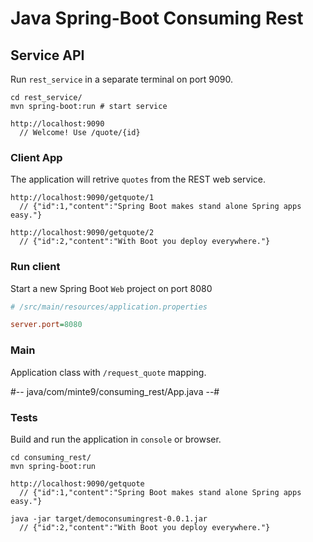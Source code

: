 # Java Spring-Boot Consuming Rest

## Service API

Run `rest_service` in a separate terminal on port 9090.

~~~
cd rest_service/
mvn spring-boot:run # start service

http://localhost:9090
  // Welcome! Use /quote/{id}
~~~

### Client App

The application will retrive `quotes` from the REST web service.

~~~
http://localhost:9090/getquote/1
  // {"id":1,"content":"Spring Boot makes stand alone Spring apps easy."}

http://localhost:9090/getquote/2
  // {"id":2,"content":"With Boot you deploy everywhere."}
~~~

### Run client

Start a new Spring Boot `Web` project on port 8080

~~~ini
# /src/main/resources/application.properties

server.port=8080
~~~

### Main

Application class with `/request_quote` mapping.

#-- java/com/minte9/consuming_rest/App.java --#


### Tests

Build and run the application in `console` or browser.

~~~
cd consuming_rest/
mvn spring-boot:run

http://localhost:9090/getquote
  // {"id":1,"content":"Spring Boot makes stand alone Spring apps easy."}

java -jar target/democonsumingrest-0.0.1.jar 
  // {"id":2,"content":"With Boot you deploy everywhere."}
~~~